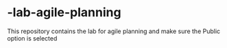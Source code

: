 # -lab-agile-planning
This repository contains the lab for agile planning and make sure the Public option is selected
